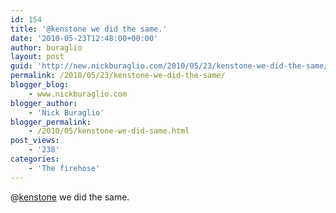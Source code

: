 ```yaml
---
id: 154
title: '@kenstone we did the same.'
date: '2010-05-23T12:48:00+00:00'
author: buraglio
layout: post
guid: 'http://new.nickburaglio.com/2010/05/23/kenstone-we-did-the-same/'
permalink: /2010/05/23/kenstone-we-did-the-same/
blogger_blog:
    - www.nickburaglio.com
blogger_author:
    - 'Nick Buraglio'
blogger_permalink:
    - /2010/05/kenstone-we-did-same.html
post_views:
    - '238'
categories:
    - 'The firehose'
---
```


@[kenstone](http://twitter.com/kenstone) we did the same.